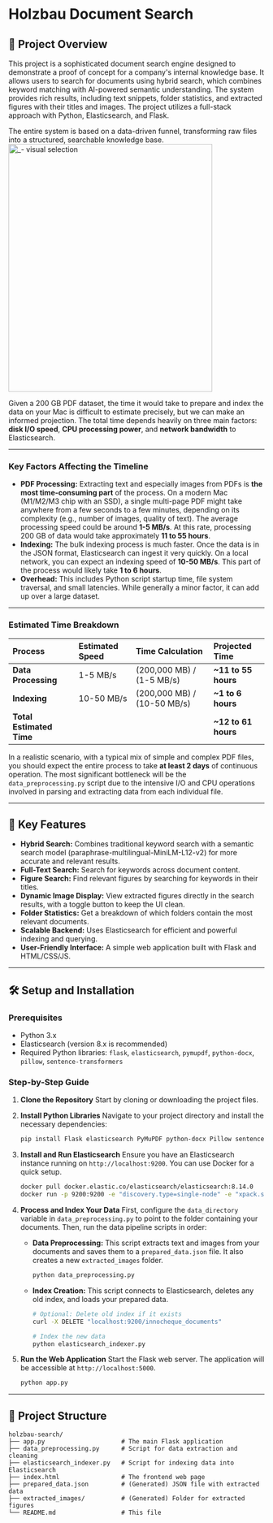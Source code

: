 
# Holzbau Document Search

## 📄 Project Overview

This project is a sophisticated document search engine designed to demonstrate a proof of concept for a company's internal knowledge base. It allows users to search for documents using hybrid search, which combines keyword matching with AI-powered semantic understanding. The system provides rich results, including text snippets, folder statistics, and extracted figures with their titles and images. The project utilizes a full-stack approach with Python, Elasticsearch, and Flask.

The entire system is based on a data-driven funnel, transforming raw files into a structured, searchable knowledge base.
<img width="401" height="488" alt="_- visual selection" src="https://github.com/user-attachments/assets/d1f56ca2-3c38-4248-9214-6609c29ec2ae" />


Given a 200 GB PDF dataset, the time it would take to prepare and index the data on your Mac is difficult to estimate precisely, but we can make an informed projection. The total time depends heavily on three main factors: **disk I/O speed**, **CPU processing power**, and **network bandwidth** to Elasticsearch.

---

### Key Factors Affecting the Timeline

* **PDF Processing:** Extracting text and especially images from PDFs is **the most time-consuming part** of the process. On a modern Mac (M1/M2/M3 chip with an SSD), a single multi-page PDF might take anywhere from a few seconds to a few minutes, depending on its complexity (e.g., number of images, quality of text). The average processing speed could be around **1-5 MB/s**. At this rate, processing 200 GB of data would take approximately **11 to 55 hours**.
* **Indexing:** The bulk indexing process is much faster. Once the data is in the JSON format, Elasticsearch can ingest it very quickly. On a local network, you can expect an indexing speed of **10-50 MB/s**. This part of the process would likely take **1 to 6 hours**.
* **Overhead:** This includes Python script startup time, file system traversal, and small latencies. While generally a minor factor, it can add up over a large dataset.

---

### Estimated Time Breakdown

| Process | Estimated Speed | Time Calculation | Projected Time |
| :--- | :--- | :--- | :--- |
| **Data Processing** | 1-5 MB/s | (200,000 MB) / (1-5 MB/s) | **~11 to 55 hours** |
| **Indexing** | 10-50 MB/s | (200,000 MB) / (10-50 MB/s) | **~1 to 6 hours** |
| **Total Estimated Time** | | | **~12 to 61 hours** |

In a realistic scenario, with a typical mix of simple and complex PDF files, you should expect the entire process to take **at least 2 days** of continuous operation. The most significant bottleneck will be the `data_preprocessing.py` script due to the intensive I/O and CPU operations involved in parsing and extracting data from each individual file.

-----

## 🚀 Key Features

  * **Hybrid Search:** Combines traditional keyword search with a semantic search model (paraphrase-multilingual-MiniLM-L12-v2) for more accurate and relevant results.
  * **Full-Text Search:** Search for keywords across document content.
  * **Figure Search:** Find relevant figures by searching for keywords in their titles.
  * **Dynamic Image Display:** View extracted figures directly in the search results, with a toggle button to keep the UI clean.
  * **Folder Statistics:** Get a breakdown of which folders contain the most relevant documents.
  * **Scalable Backend:** Uses Elasticsearch for efficient and powerful indexing and querying.
  * **User-Friendly Interface:** A simple web application built with Flask and HTML/CSS/JS.

-----

## 🛠️ Setup and Installation

### Prerequisites

  * Python 3.x
  * Elasticsearch (version 8.x is recommended)
  * Required Python libraries: `flask`, `elasticsearch`, `pymupdf`, `python-docx`, `pillow`, `sentence-transformers`

### Step-by-Step Guide

1.  **Clone the Repository**
    Start by cloning or downloading the project files.

2.  **Install Python Libraries**
    Navigate to your project directory and install the necessary dependencies:

    ```bash
    pip install Flask elasticsearch PyMuPDF python-docx Pillow sentence-transformers
    ```

3.  **Install and Run Elasticsearch**
    Ensure you have an Elasticsearch instance running on `http://localhost:9200`. You can use Docker for a quick setup.

    ```bash
    docker pull docker.elastic.co/elasticsearch/elasticsearch:8.14.0
    docker run -p 9200:9200 -e "discovery.type=single-node" -e "xpack.security.enabled=false" docker.elastic.co/elasticsearch/elasticsearch:8.14.0
    ```

4.  **Process and Index Your Data**
    First, configure the `data_directory` variable in `data_preprocessing.py` to point to the folder containing your documents. Then, run the data pipeline scripts in order:

      * **Data Preprocessing:** This script extracts text and images from your documents and saves them to a `prepared_data.json` file. It also creates a new `extracted_images` folder.
        ```bash
        python data_preprocessing.py
        ```
      * **Index Creation:** This script connects to Elasticsearch, deletes any old index, and loads your prepared data.
        ```bash
        # Optional: Delete old index if it exists
        curl -X DELETE "localhost:9200/innocheque_documents"

        # Index the new data
        python elasticsearch_indexer.py
        ```

5.  **Run the Web Application**
    Start the Flask web server. The application will be accessible at `http://localhost:5000`.

    ```bash
    python app.py
    ```

-----

## 📂 Project Structure

```
holzbau-search/
├── app.py                     # The main Flask application
├── data_preprocessing.py      # Script for data extraction and cleaning
├── elasticsearch_indexer.py   # Script for indexing data into Elasticsearch
├── index.html                 # The frontend web page
├── prepared_data.json         # (Generated) JSON file with extracted data
├── extracted_images/          # (Generated) Folder for extracted figures
└── README.md                  # This file
```

